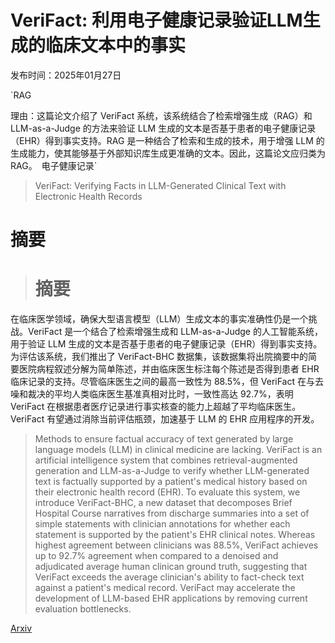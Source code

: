 # VeriFact: 利用电子健康记录验证LLM生成的临床文本中的事实

发布时间：2025年01月27日

`RAG

理由：这篇论文介绍了 VeriFact 系统，该系统结合了检索增强生成（RAG）和 LLM-as-a-Judge 的方法来验证 LLM 生成的文本是否基于患者的电子健康记录（EHR）得到事实支持。RAG 是一种结合了检索和生成的技术，用于增强 LLM 的生成能力，使其能够基于外部知识库生成更准确的文本。因此，这篇论文应归类为 RAG。` `电子健康记录`

> VeriFact: Verifying Facts in LLM-Generated Clinical Text with Electronic Health Records

# 摘要

> # 摘要
在临床医学领域，确保大型语言模型（LLM）生成文本的事实准确性仍是一个挑战。VeriFact 是一个结合了检索增强生成和 LLM-as-a-Judge 的人工智能系统，用于验证 LLM 生成的文本是否基于患者的电子健康记录（EHR）得到事实支持。为评估该系统，我们推出了 VeriFact-BHC 数据集，该数据集将出院摘要中的简要医院病程叙述分解为简单陈述，并由临床医生标注每个陈述是否得到患者 EHR 临床记录的支持。尽管临床医生之间的最高一致性为 88.5%，但 VeriFact 在与去噪和裁决的平均人类临床医生基准真相对比时，一致性高达 92.7%，表明 VeriFact 在根据患者医疗记录进行事实核查的能力上超越了平均临床医生。VeriFact 有望通过消除当前评估瓶颈，加速基于 LLM 的 EHR 应用程序的开发。

> Methods to ensure factual accuracy of text generated by large language models (LLM) in clinical medicine are lacking. VeriFact is an artificial intelligence system that combines retrieval-augmented generation and LLM-as-a-Judge to verify whether LLM-generated text is factually supported by a patient's medical history based on their electronic health record (EHR). To evaluate this system, we introduce VeriFact-BHC, a new dataset that decomposes Brief Hospital Course narratives from discharge summaries into a set of simple statements with clinician annotations for whether each statement is supported by the patient's EHR clinical notes. Whereas highest agreement between clinicians was 88.5%, VeriFact achieves up to 92.7% agreement when compared to a denoised and adjudicated average human clinican ground truth, suggesting that VeriFact exceeds the average clinician's ability to fact-check text against a patient's medical record. VeriFact may accelerate the development of LLM-based EHR applications by removing current evaluation bottlenecks.

[Arxiv](https://arxiv.org/abs/2501.16672)
